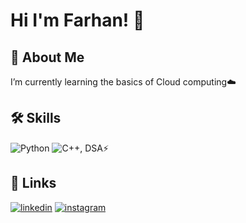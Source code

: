 # Hi I'm Farhan! 👋 

## 🚀 About Me
I’m currently learning the basics of Cloud computing☁️ 

## 🛠 Skills
![Python](https://img.shields.io/badge/Python-FFD43B?style=for-the-badge&logo=python&logoColor=lightblue) ![C++](https://img.shields.io/badge/C%2B%2B-00599C?style=for-the-badge&logo=c%2B%2B&logoColor=white), DSA⚡

## 🔗 Links
[![linkedin](https://img.shields.io/badge/linkedin-0A66C2?style=for-the-badge&logo=linkedin&logoColor=white)](https://www.linkedin.com/in/farhan-nadim-3b59b8211/)
[![instagram](https://img.shields.io/badge/Instagram-E4405F?style=for-the-badge&logo=instagram&logoColor=white)](https://www.instagram.com/_fornax._/)
